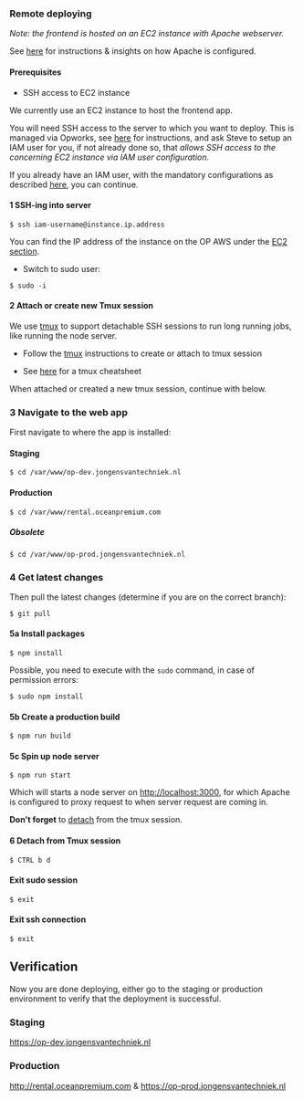 ### Remote deploying

*Note: the frontend is hosted on an EC2 instance with Apache webserver.*

See [here](Apache) for instructions & insights on how Apache is configured.

#### Prerequisites

- SSH access to EC2 instance

We currently use an EC2 instance to host the frontend app.

You will need SSH access to the server to which you want to deploy. This is managed via Opworks, see [here](https://stackoverflow.com/c/jongens-van-techniek/questions/98) for instructions, 
and ask Steve to setup an IAM user for you, if not already done so, that _allows SSH access to the concerning EC2 instance via IAM user configuration._

If you already have an IAM user, with the mandatory configurations as described [here](https://stackoverflow.com/c/jongens-van-techniek/questions/98), you can continue.

#### 1 SSH-ing into server

```shell
$ ssh iam-username@instance.ip.address
```

You can find the IP address of the instance on the OP AWS under the [EC2 section](https://eu-west-1.console.aws.amazon.com/ec2/v2/home?region=eu-west-1#Instances:sort=instanceId).

- Switch to sudo user:

```shell
$ sudo -i
```

#### 2 Attach or create new Tmux session

We use [tmux](https://en.wikipedia.org/wiki/Tmux) to support detachable SSH sessions to run long running jobs, like running the node server. 

- Follow the [tmux](tmux) instructions to create or attach to tmux session

- See [here](https://tmuxcheatsheet.com) for a tmux cheatsheet

When attached or created a new tmux session, continue with below.

### 3 Navigate to the web app

First navigate to where the app is installed:

#### Staging

```shell
$ cd /var/www/op-dev.jongensvantechniek.nl
```

#### Production

```shell
$ cd /var/www/rental.oceanpremium.com
```

##### Obsolete

```shell
$ cd /var/www/op-prod.jongensvantechniek.nl
```

### 4 Get latest changes

Then pull the latest changes (determine if you are on the correct branch):

```shell
$ git pull
```

#### 5a Install packages

```shell
$ npm install
```

Possible, you need to execute with the `sudo` command, in case of permission errors:

```shell
$ sudo npm install
```

#### 5b Create a production build 

```shell
$ npm run build
```

#### 5c Spin up node server

```shell
$ npm run start
```

Which will starts a node server on [http://localhost:3000](http://localhost:3000), for which Apache is configured to proxy request to when server request are coming in.

**Don't forget** to [detach](https://bitbucket.org/jvt/ocean-premium-frontend/wiki/tmux#markdown-header-detach-from-current-tmux-session) from the tmux session.

#### 6 Detach from Tmux session

```shell
$ CTRL b d
```

#### Exit sudo session
```shell
$ exit
```

#### Exit ssh connection

```shell
$ exit
```

## Verification

Now you are done deploying, either go to the staging or production environment to verify that the deployment is successful.

### Staging

https://op-dev.jongensvantechniek.nl

### Production

http://rental.oceanpremium.com & https://op-prod.jongensvantechniek.nl
